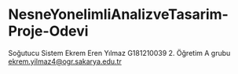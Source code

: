 # NesneYonelimliAnalizveTasarim-Proje-Odevi
Soğutucu Sistem
Ekrem Eren Yılmaz
G181210039
2. Öğretim A grubu
ekrem.yilmaz4@ogr.sakarya.edu.tr
     
